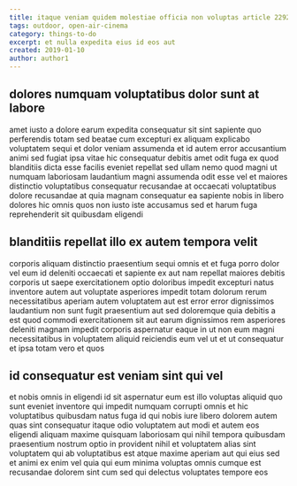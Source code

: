 ```yaml
---
title: itaque veniam quidem molestiae officia non voluptas article 2292
tags: outdoor, open-air-cinema
category: things-to-do
excerpt: et nulla expedita eius id eos aut
created: 2019-01-10
author: author1
---
```


## dolores numquam voluptatibus dolor sunt at labore

amet iusto a dolore earum expedita consequatur sit sint sapiente quo perferendis totam sed beatae cum excepturi ex aliquam explicabo voluptatem sequi et dolor veniam assumenda et id autem error accusantium animi sed fugiat ipsa vitae hic consequatur debitis amet odit fuga ex quod blanditiis dicta esse facilis eveniet repellat sed ullam nemo quod magni ut numquam laboriosam laudantium magni assumenda odit esse vel et maiores distinctio voluptatibus consequatur recusandae at occaecati voluptatibus dolore recusandae at quia magnam consequatur ea sapiente nobis in libero dolores hic omnis quos non iusto iste accusamus sed et harum fuga reprehenderit sit quibusdam eligendi

## blanditiis repellat illo ex autem tempora velit

corporis aliquam distinctio praesentium sequi omnis et et fuga porro dolor vel eum id deleniti occaecati et sapiente ex aut nam repellat maiores debitis corporis ut saepe exercitationem optio doloribus impedit excepturi natus inventore autem aut voluptate asperiores impedit totam dolorum rerum necessitatibus aperiam autem voluptatem aut est error error dignissimos laudantium non sunt fugit praesentium aut sed doloremque quia debitis a est quod commodi exercitationem sit aut earum dignissimos rem asperiores deleniti magnam impedit corporis aspernatur eaque in ut non eum magni necessitatibus in voluptatem aliquid reiciendis eum vel ut et ut consequatur et ipsa totam vero et quos

## id consequatur est veniam sint qui vel

et nobis omnis in eligendi id sit aspernatur eum est illo voluptas aliquid quo sunt eveniet inventore qui impedit numquam corrupti omnis et hic voluptatibus quibusdam natus fuga id qui nobis iure libero dolorem autem quas sint consequatur itaque odio voluptatem aut modi et autem eos eligendi aliquam maxime quisquam laboriosam qui nihil tempora quibusdam praesentium nostrum optio in provident nihil et voluptatem alias sint voluptatem qui ab voluptatibus est atque maxime aperiam aut qui eius sed et animi ex enim vel quia qui eum minima voluptas omnis cumque est recusandae dolorem sint cum sed qui delectus voluptates tempore eos
